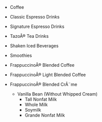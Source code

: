 - Coffee
 
- Classic Espresso Drinks

- Signature Espresso Drinks

- TazoÂ® Tea Drinks

- Shaken Iced Beverages

- Smoothies

- FrappuccinoÂ® Blended Coffee

- FrappuccinoÂ® Light Blended Coffee

- FrappuccinoÂ® Blended CrÃ¨me
    - Vanilla Bean (Without Whipped Cream)	
        - Tall Nonfat Milk
        - Whole Milk
        - Soymilk
        - Grande Nonfat Milk
